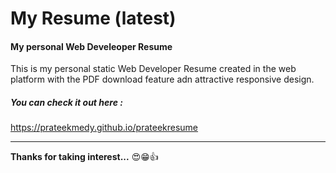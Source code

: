 # My Resume (latest)
#### My personal Web Develeoper Resume 

This is my personal static Web Developer Resume created in the web platform with the PDF download feature adn attractive responsive design. 


##### You can check it out here : 

https://prateekmedy.github.io/prateekresume

---

**Thanks for taking interest...** 😍😁👍
